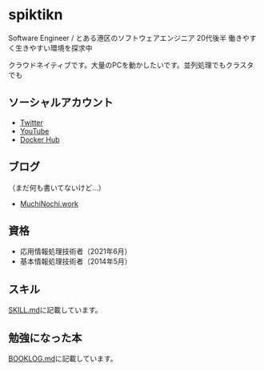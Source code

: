 # spiktikn

Software Engineer / とある港区のソフトウェアエンジニア 20代後半 働きやすく生きやすい環境を探求中

クラウドネイティブです。大量のPCを動かしたいです。並列処理でもクラスタでも

## ソーシャルアカウント

- [Twitter](https://twitter.com/spiktikn)
- [YouTube](https://www.youtube.com/channel/UCBTgKMkQ20hh_9p8IepY05g)
- [Docker Hub](https://hub.docker.com/u/spiktikn)

## ブログ
（まだ何も書いてないけど...）
- [MuchiNochi.work](https://muchinochi.work/)

## 資格
- 応用情報処理技術者（2021年6月）
- 基本情報処理技術者（2014年5月）

## スキル
[SKILL.md](SKILL.md)に記載しています。

## 勉強になった本
[BOOKLOG.md](BOOKLOG.md)に記載しています。